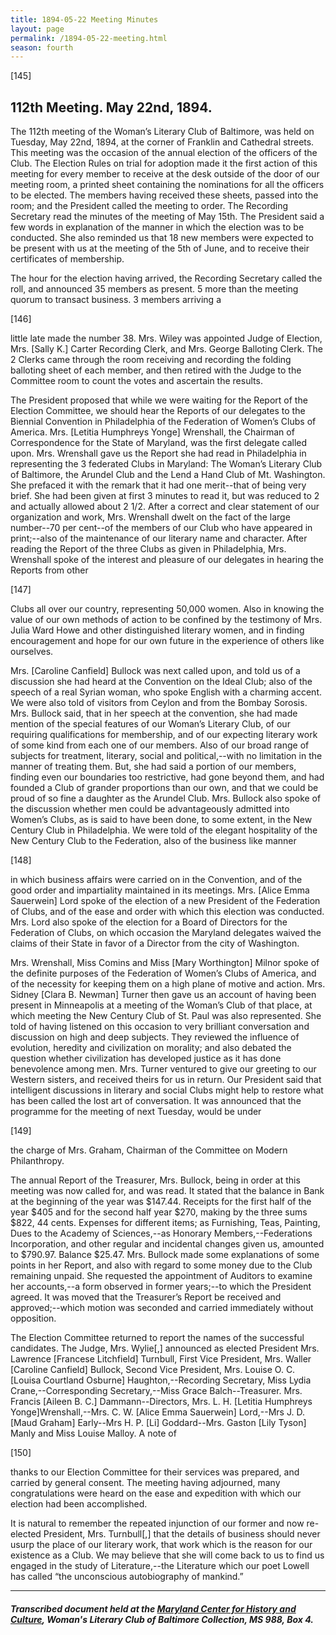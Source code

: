 ```yaml
---
title: 1894-05-22 Meeting Minutes
layout: page
permalink: /1894-05-22-meeting.html
season: fourth
---
```


<style>
    #maincontent{
        font-size:1.4em;
    }
</style>
[145]

## 112th Meeting. May 22nd, 1894.

The 112th meeting of the Woman’s Literary Club of Baltimore, was held on Tuesday, May 22nd, 1894, at the corner of Franklin and Cathedral streets. This meeting was the occasion of the annual election of the officers of the Club. The Election Rules on trial for adoption made it the first action of this meeting for every member to receive at the desk outside of the door of our meeting room, a printed sheet containing the nominations for all the officers to be elected. The members having received these sheets, passed into the room; and the President called the meeting to order. The Recording Secretary read the minutes of the meeting of May 15th. The President said a few words in explanation of the manner in which the election was to be conducted. She also reminded us that 18 new members were expected to be present with us at the meeting of the 5th of June, and to receive their certificates of membership.

The hour for the election having arrived, the Recording Secretary called the roll, and announced 35 members as present. 5 more than the meeting quorum to transact business. 3 members arriving a

[146]

little late made the number 38. Mrs. Wiley was appointed Judge of Election, Mrs. [Sally K.] Carter Recording Clerk, and Mrs. George Balloting Clerk. The 2 Clerks came through the room receiving and recording the folding balloting sheet of each member, and then retired with the Judge to the Committee room to count the votes and ascertain the results.

The President proposed that while we were waiting for the Report of the Election Committee, we should hear the Reports of our delegates to the Biennial Convention in Philadelphia of the Federation of Women’s Clubs of America. Mrs. [Letitia Humphreys Yonge] Wrenshall, the Chairman of Correspondence for the State of Maryland, was the first delegate called upon. Mrs. Wrenshall gave us the Report she had read in Philadelphia in representing the 3 federated Clubs in Maryland: The Woman’s Literary Club of Baltimore, the Arundel Club and the Lend a Hand Club of Mt. Washington. She prefaced it with the remark that it had one merit--that of being very brief. She had been given at first 3 minutes to read it, but was reduced to 2 and actually allowed about 2 1/2. After a correct and clear statement of our organization and work, Mrs. Wrenshall dwelt on the fact of the large number--70 per cent--of the members of our Club who have appeared in print;--also of the maintenance of our literary name and character. After reading the Report of the three Clubs as given in Philadelphia, Mrs. Wrenshall spoke of the interest and pleasure of our delegates in hearing the Reports from other

[147]

Clubs all over our country, representing 50,000 women. Also in knowing the value of our own methods of action to be confined by the testimony of Mrs. Julia Ward Howe and other distinguished literary women, and in finding encouragement and hope for our own future in the experience of others like ourselves.

Mrs. [Caroline Canfield] Bullock was next called upon, and told us of a discussion she had heard at the Convention on the Ideal Club; also of the speech of a real Syrian woman, who spoke English with a charming accent. We were also told of visitors from Ceylon and from the Bombay Sorosis. Mrs. Bullock said, that in her speech at the convention, she had made mention of the special features of our Woman’s Literary Club, of our requiring qualifications for membership, and of our expecting literary work of some kind from each one of our members. Also of our broad range of subjects for treatment, literary, social and political,--with no limitation in the manner of treating them. But, she had said a portion of our members, finding even our boundaries too restrictive, had gone beyond them, and had founded a Club of grander proportions than our own, and that we could be proud of so fine a daughter as the Arundel Club. Mrs. Bullock also spoke of the discussion whether men could be advantageously admitted into Women’s Clubs, as is said to have been done, to some extent, in the New Century Club in Philadelphia. We were told of the elegant hospitality of the New Century Club to the Federation, also of the business like manner

[148]

in which business affairs were carried on in the Convention, and of the good order and impartiality maintained in its meetings. Mrs. [Alice Emma Sauerwein] Lord spoke of the election of a new President of the Federation of Clubs, and of the ease and order with which this election was conducted. Mrs. Lord also spoke of the election for a Board of Directors for the Federation of Clubs, on which occasion the Maryland delegates waived the claims of their State in favor of a Director from the city of Washington.

Mrs. Wrenshall, Miss Comins and Miss [Mary Worthington] Milnor spoke of the definite purposes of the Federation of Women’s Clubs of America, and of the necessity for keeping them on a high plane of motive and action. Mrs. Sidney [Clara B. Newman] Turner then gave us an account of having been present in Minneapolis at a meeting of the Woman’s Club of that place, at which meeting the New Century Club of St. Paul was also represented. She told of having listened on this occasion to very brilliant conversation and discussion on high and deep subjects. They reviewed the influence of evolution, heredity and civilization on morality; and also debated the question whether civilization has developed justice as it has done benevolence among men. Mrs. Turner ventured to give our greeting to our Western sisters, and received theirs for us in return. Our President said that intelligent discussions in literary and social Clubs might help to restore what has been called the lost art of conversation. It was announced that the programme for the meeting of next Tuesday, would be under

[149]

the charge of Mrs. Graham, Chairman of the Committee on Modern Philanthropy.

The annual Report of the Treasurer, Mrs. Bullock, being in order at this meeting was now called for, and was read. It stated that the balance in Bank at the beginning of the year was $147.44. Receipts for the first half of the year $405 and for the second half year $270, making by the three sums $822, 44 cents. Expenses for different items; as Furnishing, Teas, Painting, Dues to the Academy of Sciences,--as Honorary Members,--Federations Incorporation, and other regular and incidental changes given us, amounted to $790.97. Balance $25.47. Mrs. Bullock made some explanations of some points in her Report, and also with regard to some money due to the Club remaining unpaid. She requested the appointment of Auditors to examine her accounts,--a form observed in former years;--to which the President agreed. It was moved that the Treasurer’s Report be received and approved;--which motion was seconded and carried immediately without opposition.

The Election Committee returned to report the names of the successful candidates. The Judge, Mrs. Wylie[,] announced as elected President Mrs. Lawrence [Francese Litchfield] Turnbull, First Vice President, Mrs. Waller [Caroline Canfield] Bullock, Second Vice President, Mrs. Louise O. C.  [Louisa Courtland Osburne] Haughton,--Recording Secretary, Miss Lydia Crane,--Corresponding Secretary,--Miss Grace Balch--Treasurer. Mrs. Francis  [Aileen B. C.] Dammann--Directors, Mrs. L. H. [Letitia Humphreys Yonge]Wrenshall,--Mrs. C. W. [Alice Emma Sauerwein] Lord,--Mrs J. D. [Maud Graham] Early--Mrs H. P. [Li] Goddard--Mrs. Gaston [Lily Tyson] Manly and Miss Louise Malloy. A note of

[150]

thanks to our Election Committee for their services was prepared, and carried by general consent. The meeting having adjourned, many congratulations were heard on the ease and expedition with which our election had been accomplished.

It is natural to remember the repeated injunction of our former and now re-elected President, Mrs. Turnbull[,] that the details of business should never usurp the place of our literary work, that work which is the reason for our existence as a Club. We may believe that she will come back to us to find us engaged in the study of Literature,--the Literature which our poet Lowell has called “the unconscious autobiography of mankind.”
<hr>

##### Transcribed document held at the [Maryland Center for History and Culture](http://mdhs.org/), Woman's Literary Club of Baltimore Collection, MS 988, Box 4. 